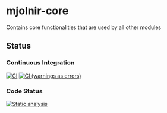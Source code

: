 # mjolnir-core

Contains core functionalities that are used by all other modules

## Status

### Continuous Integration

[![CI](https://github.com/Mjolnir-Forge/mjolnir-core/actions/workflows/ci.yml/badge.svg)](https://github.com/Mjolnir-Forge/mjolnir-core/actions/workflows/ci.yml)
[![CI (warnings as errors)](https://github.com/Mjolnir-Forge/mjolnir-core/actions/workflows/ci_warnings_as_errors.yml/badge.svg)](https://github.com/Mjolnir-Forge/mjolnir-core/actions/workflows/ci_warnings_as_errors.yml)

### Code Status

[![Static analysis](https://github.com/Mjolnir-Forge/mjolnir-core/actions/workflows/static_analysis.yml/badge.svg)](https://github.com/Mjolnir-Forge/mjolnir-core/actions/workflows/static_analysis.yml)
